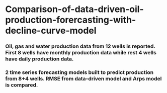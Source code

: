 # Comparison-of-data-driven-oil-production-forercasting-with-decline-curve-model

### Oil, gas and water production data from 12 wells is reported. First 8 wells have monthly production data while rest 4 wells have daily production data. 

### 2 time series forecasting models built to predict production from 8+4 wells. RMSE from data-driven model and Arps model is compared. 

